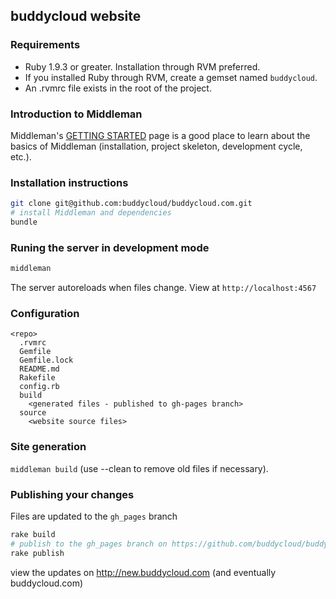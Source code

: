 ## buddycloud website

### Requirements

* Ruby 1.9.3 or greater. Installation through RVM preferred.
* If you installed Ruby through RVM, create a gemset named `buddycloud`. 
* An .rvmrc file exists in the root of the project.

### Introduction to Middleman

Middleman's [GETTING STARTED](http://middlemanapp.com/getting-started/) page is a good place to learn about the basics of Middleman (installation, project skeleton, development cycle, etc.).

### Installation instructions
```bash
git clone git@github.com:buddycloud/buddycloud.com.git
# install Middleman and dependencies
bundle 
```

### Runing the server in development mode

```bash
middleman
```

The server autoreloads when files change.  View at `http://localhost:4567`

### Configuration

```
<repo>
  .rvmrc
  Gemfile
  Gemfile.lock
  README.md
  Rakefile
  config.rb
  build
    <generated files - published to gh-pages branch>
  source
    <website source files>
```

### Site generation

`middleman build` (use --clean to remove old files if necessary).

### Publishing your changes

Files are updated to the `gh_pages` branch
```bash
rake build
# publish to the gh_pages branch on https://github.com/buddycloud/buddycloud.com repo:
rake publish
```
view the updates on http://new.buddycloud.com (and eventually buddycloud.com)
